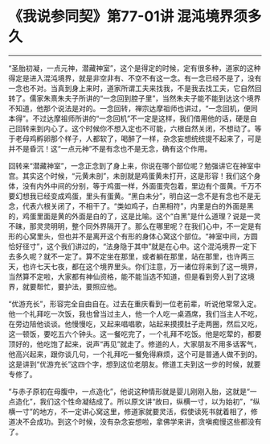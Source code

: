 # 《我说参同契》第77-01讲 混沌境界须多久

------

“圣胎初凝，一点元神，潜藏神室”，这个是得定的时候，定有很多种，道家的这种得定是进入混沌境界，就是非空非有、不空不有这一念。有一念已经不是了，没有一念也不对。当真到身上来时，道家所谓工夫来找我，不是我去找工夫，它自然回转了。儒家朱熹朱夫子所讲的“一念回到腔子里”，当然朱夫子能不能到达这个境界不知道，他那个说法是对的。一念回转，禅宗达摩祖师也讲过，“一念回机，便同本得”。不过达摩祖师所讲的“一念回机”不一定是这样，我们借用他的话，硬是自己回转来到内心了。这个时候你不想入定也不可能，六根自然关闭，不想动了。等于老母鸡孵卵那个样子，人都软了，喝醉了一样，杂念妄想统统提不起来了，可是并不是昏沉！这“一点元神”不是有念也不是无念，确有这个作用。

回转来“潜藏神室”，一念正念到了身上来，你说在哪个部位呢？勉强讲它在神室中宫。其实这个时候，“元黄未剖”，未剖就是鸡蛋黄未打开，这是形容！我们这个身体，没有内外中间的分别，等于鸡蛋一样，外面蛋壳包着，里边有个蛋黄。千万不要幻想我已经变成鸡蛋，里头有蛋黄。“黑白未分”，明白这一念不是有念也不是无念，代表六根关闭了，不相干了。“类如鸡子，白黑相符”，内里是白的外面是黑的，鸡蛋里面是黄的外面是白的了，这是比喻。这个“白黑”是什么道理？说是一灵不昧，那灵灵明明，整个同外界隔开了。那么在哪里呢？在我们心中，不一定是有形的心窝里头，但也并不是离开这个有形的身体心窝这个部位。“神室中间，方圆恰好径寸”，这个我们讲过的，“法身隐于其中”就是在心中。这个混沌境界一定下去多久呢？就不一定了。算不定坐在那里，或者躺在那里，站在那里，也许两三天，也许七天七夜，都在这个境界里头。你们注意，万一诸位将来到了这一境界，当然算不定啦，大家都有神仙资格，能不能当选不知道，但是看到旁人到了这境界，就要帮忙，要护法，要照应他。

“优游充长”，形容完全自由自在。过去在重庆看到一位老前辈，听说他常常入定。他一个礼拜吃一次饭，我也曾当过主人，他一个人吃一桌酒席，我们当主人不吃，在旁边陪他谈谈。他慢慢吃，又起来唱唱歌，站起来摸摸肚子走两圈，然后又吃，这一顿饭，要吃五六个钟头。这一餐吃完了，一个礼拜不吃饭。他是吃荤的，都要顶好的，他吃饱了起来，说声“再见”就走了。修道的人，大家朋友不用多话客气，他高兴起来，跟你谈几句，一个礼拜吃一餐免得麻烦，这个可是普通人做不到的。这是讲到“优游充长”这四个字，想到这位老朋友。修道工夫到这一步的时候，就要专修了。

“与赤子原初在母腹中，一点造化”，他说这种情形就是婴儿刚刚入胎，这就是“一点造化”，我们这个性命凝结成了。所以原文讲“故曰，纵横一寸，以为始初”，“纵横一寸”的地方，不一定讲心窝这里，修道家就要灵活，假使读死书就着相了，修道决不会成功。到这个时候，没有杂念妄想啦，拿佛学来讲，贪嗔痴慢这些都没有了。